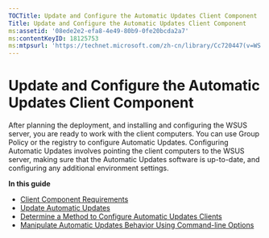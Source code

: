 ```yaml
---
TOCTitle: Update and Configure the Automatic Updates Client Component
Title: Update and Configure the Automatic Updates Client Component
ms:assetid: '08ede2e2-efa8-4e49-80b9-0fe20bcda2a7'
ms:contentKeyID: 18125753
ms:mtpsurl: 'https://technet.microsoft.com/zh-cn/library/Cc720447(v=WS.10)'
---
```


Update and Configure the Automatic Updates Client Component
===========================================================

After planning the deployment, and installing and configuring the WSUS server, you are ready to work with the client computers. You can use Group Policy or the registry to configure Automatic Updates. Configuring Automatic Updates involves pointing the client computers to the WSUS server, making sure that the Automatic Updates software is up-to-date, and configuring any additional environment settings.

**In this guide**

-   [Client Component Requirements](https://technet.microsoft.com/536d0547-ab3d-49fc-8f19-05b43cba4388)
-   [Update Automatic Updates](https://technet.microsoft.com/4de6a129-fbf1-41ef-b255-5510554713c5)
-   [Determine a Method to Configure Automatic Updates Clients](https://technet.microsoft.com/8b786951-a481-49a6-a0e6-69189e58f2ab)
-   [Manipulate Automatic Updates Behavior Using Command-line Options](https://technet.microsoft.com/fdee3ce6-9b4d-4d3d-9a5c-ef341faf507d)
